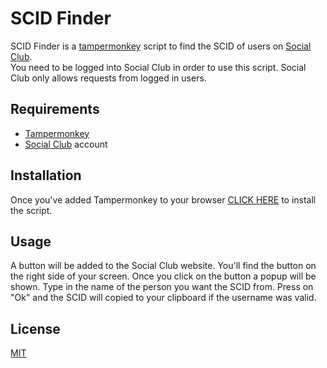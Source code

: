 # SCID Finder
SCID Finder is a [tampermonkey](https://www.tampermonkey.net/) script to find the SCID of users on [Social Club](https://socialclub.rockstargames.com/).<br>
You need to be logged into Social Club in order to use this script. Social Club only allows requests from logged in users.

## Requirements
- [Tampermonkey](https://www.tampermonkey.net/)
- [Social Club](https://socialclub.rockstargames.com/) account

## Installation
Once you've added Tampermonkey to your browser [CLICK HERE](https://github.com/35e/scid-finder/raw/main/SCID%20Finder.user.js) to install the script.

## Usage
A button will be added to the Social Club website. You'll find the button on the right side of your screen. Once you click on the button a popup will be shown. Type in the name of the person you want the SCID from. Press on "Ok" and the SCID will copied to your clipboard if the username was valid.

## License
[MIT](https://choosealicense.com/licenses/mit/)
